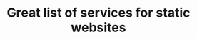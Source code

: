---
layout: default
title: Great list of services for static websites 
meta: This article discusses a great list servises for static websites. 
featured_image: /images/brand-logotype.jpg
category: web-development
---